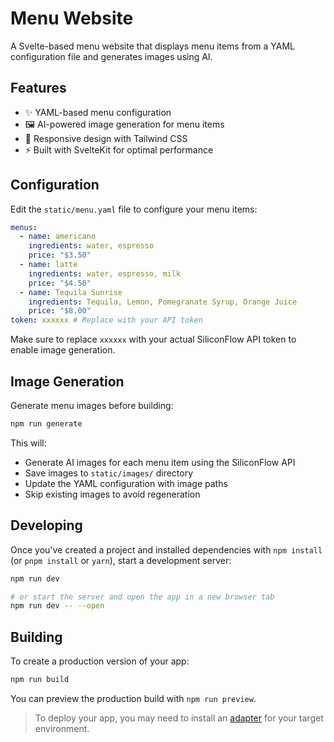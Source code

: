 # Menu Website

A Svelte-based menu website that displays menu items from a YAML configuration file and generates images using AI.

## Features

- ✨ YAML-based menu configuration
- 🖼️ AI-powered image generation for menu items
- 📱 Responsive design with Tailwind CSS
- ⚡ Built with SvelteKit for optimal performance

## Configuration

Edit the `static/menu.yaml` file to configure your menu items:

```yaml
menus:
  - name: americano
    ingredients: water, espresso
    price: "$3.50"
  - name: latte
    ingredients: water, espresso, milk
    price: "$4.50"
  - name: Tequila Sunrise
    ingredients: Tequila, Lemon, Pomegranate Syrup, Orange Juice
    price: "$8.00"
token: xxxxxx # Replace with your API token
```

Make sure to replace `xxxxxx` with your actual SiliconFlow API token to enable image generation.

## Image Generation

Generate menu images before building:

```bash
npm run generate
```

This will:

- Generate AI images for each menu item using the SiliconFlow API
- Save images to `static/images/` directory
- Update the YAML configuration with image paths
- Skip existing images to avoid regeneration

## Developing

Once you've created a project and installed dependencies with `npm install` (or `pnpm install` or `yarn`), start a development server:

```bash
npm run dev

# or start the server and open the app in a new browser tab
npm run dev -- --open
```

## Building

To create a production version of your app:

```bash
npm run build
```

You can preview the production build with `npm run preview`.

> To deploy your app, you may need to install an [adapter](https://svelte.dev/docs/kit/adapters) for your target environment.
